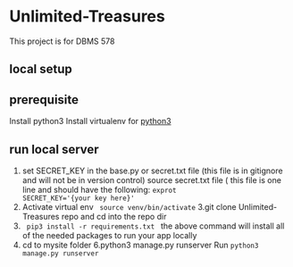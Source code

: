 # Unlimited-Treasures
This project is for DBMS 578

## local setup
## prerequisite
Install python3
Install virtualenv for [python3](https://gist.github.com/Geoyi/d9fab4f609e9f75941946be45000632b)
## run local server
1. set SECRET_KEY in the base.py or secret.txt file (this file is in gitignore and will not be in version control) 
source secret.txt file ( this file is one line and should have the following:
<code>exprot SECRET_KEY='{your key here}'</code>
2. Activate virtual env 
<code> source venv/bin/activate</code>
3.git clone Unlimited-Treasures repo and cd into the repo dir
4. <code> pip3 install -r requirements.txt </code>
the above command will install all of the needed packages to run your app locally
5. cd to mysite folder
6.python3 manage.py runserver
Run <code>python3 manage.py runserver</code>
